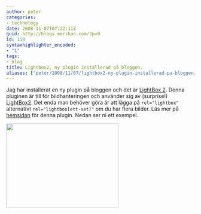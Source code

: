```yaml
---
author: peter
categories:
- technology
date: 2008-11-07T07:22:11Z
guid: http://blogs.merikan.com/?p=9
id: 118
syntaxhighlighter_encoded:
- "1"
tags:
- blog
title: Lightbox2, ny plugin installerad på bloggen.
aliases: ["peter/2008/11/07/lightbox2-ny-plugin-installerad-pa-bloggen/"]
---
```


Jag har installerat en ny plugin på bloggen och det är [LightBox 2](http://wordpress.org/extend/plugins/lightbox-2-wordpress-plugin/). Denna pluginen är till för bildhanteringen och använder sig av (surprise!) [LightBox2](http://www.huddletogether.com/projects/lightbox2/). Det enda man behöver göra är att lägga på `rel="lightbox"` alternativt `rel="lightbox[ett-set]"` om du har flera bilder. Läs mer på [hemsidan](http://www.4mj.it/lightbox-js-v20-wordpress/) för denna plugin. Nedan ser ni ett exempel.

<a href="/files/2008/11/twix-java1.png" rel="lightbox"><img src="http://blogs.merikan.com/files/2008/11/twix-java-300x225.png" alt="" width="300" height="225" class="alignnone size-medium wp-image-16" /></a>
